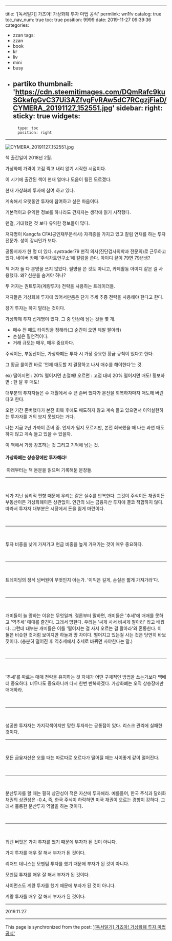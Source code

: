 
---
title: '[독서일기] 가즈아! 가상화폐 투자 마법 공식'
permlink: wn1fv
catalog: true
toc_nav_num: true
toc: true
position: 9999
date: 2019-11-27 09:39:36
categories:
- zzan
tags:
- zzan
- book
- kr
- liv
- mini
- busy
- partiko
thumbnail: 'https://cdn.steemitimages.com/DQmRafc9kuSGkafgGvC37Ui3AZfvgFvRAw5dC7RCgzjFiaD/CYMERA_20191127_152551.jpg'
sidebar:
    right:
        sticky: true
widgets:
    -
        type: toc
        position: right
---


![CYMERA_20191127_152551.jpg](https://cdn.steemitimages.com/DQmRafc9kuSGkafgGvC37Ui3AZfvgFvRAw5dC7RCgzjFiaD/CYMERA_20191127_152551.jpg)

책 출간일이 2018년 2월.

가상화폐 가격이 고점 찍고 내리 앉기 시작한 시점이다.

이 시기에 출간된 책이 현재 얼마나 도움이 될진 모르겠다.

현재 가상화폐 투자에 참여 하고 있다.

계속해서 오랫동안 투자에 참여하고 싶은 마음이다.

기본적이고 유익한 정보를 하나라도 건지자는 생각에 읽기 시작했다.

왠걸, 기대했던 것 보다 유익한 정보들이 많다.

저자명이 Kangcfa
CFA(공인재무분석사) 자격증을 가지고 있고 칼럼 연재를 하는 투자 전문가.
성이 강씨인가 보다.

공동저자가 한 명 더 있다. systrader79
현직 의사(진단검사의학과 전문의)로 근무하고 있다.
네이버 카페 '주식차트연구소'에 칼럼을 쓴다.
아이디 끝이 79면 79년생?

책 저자 둘 다 본명을 쓰지 않았다.
필명을 쓴 것도 아니고, 카페활동 아이디 같은 걸 사용했다.
왜? 신분을 숨겨야 하나?

두 저자는 퀀트투자(계량투자) 전략을 사용하는 트레이더들.

저자들은 가상화폐 투자에 있어서만큼은 단기 추세 추종 전략을 사용해야 한다고 한다.

장기 투자는 하지 말라는 것이다.

가상화폐 투자 십계명이 있다.
그 중 인상에 남는 것들 몇 개.

- 매수 전 매도 타이밍을 정해라(그 순간이 오면 제발 팔아라)
- 손실은 필연적이다.
- 거래 규모는 매우, 매우 중요하다.

주식이든, 부동산이든, 가상화폐든
투자 시 가장 중요한 황금 규칙이 있다고 한다.

그 황금 룰이란 바로 '언제 매도할 지 결정하고 나서 매수를 해야한다'는 것.

ex) 떨어지면 : 20% 떨어지면 손절매!
오르면 : 고점 대비 20% 떨어지면 매도!
횡보하면 : 한 달 후 매도!

대부분의 투자자들은 수 개월에서 수 년 존버 했다가 본전을 회복하자마자 매도해 버린다고 한다.

오랜 기간 존버했다가 본전 회복 후에도 매도하지 않고 계속 들고 있으면서
이익실현하는 투자자를 거의 보지 못했다는 거다.

나는 지금 2년 가까이 존버 중.
언제가 될지 모르지만,
본전 회복했을 때 나는 과연 매도 하지 않고 계속 들고 있을 수 있을까.

이 책에서 가장 강조하는 것 그리고 기억에 남는 것.

#### 가상화폐는 상승장에만 투자해라!

​
아래부터는 책 본문을 읽으며 기록해둔 문장들.

---

​

뇌가 지닌 심리적 편향 때문에 우리는 같은 실수를 반복한다.
그것이 주식이든 채권이든 부동산이든 가상화폐이든 상관없이.
인간의 뇌는 금융자산 투자에 결코 적합하지 않다.
따라서 투자자 대부분은 시장에서 돈을 잃게 마련이다.

​

---

​

투자 비중을 낮게 가져가고
현금 비중을 높게 가져가는 것이 매우 중요하다.

​

---

​

트레이딩의 정석 넘버원이 무엇인지 아는가.
'이익은 길게, 손실은 짧게 가져가라'다.

​

---

​

개미들이 늘 망하는 이유는 무엇일까.
결론부터 말하면,
개미들은 '추세'에 매매를 못하고 '역추세' 매매를 즐긴다.
그래서 망한다.
우리는 '싸게 사서 비싸게 팔아라' 라고 배웠다.
그런데 대부분 개미들은 이를 '떨어지는 걸 사서 오르는 걸 팔아라'와 혼동한다.
이 둘은 비슷한 것처럼 보이지만 하늘과 땅 차이다.
떨어지고 있는걸 사는 것은 당연히 바보 짓이다.
(충분히 떨어진 후 역추세에서 추세로 바뀌면 사야한다는 말.)

​

---

​

'추세'를 따르는 매매 전략을 유지하는 것 자체가
어떤 구체적인 방법을 쓰는가보다 백배 더 중요하다.
너무나도 중요하니까 다시 한번 반복하겠다.
가상화폐는 오직 상승장에만 매매하라.

​

---

​

성공한 투자자는 가지각색이지만
망한 투자자는 공통점이 있다.
리스크 관리에 실패한 것이다.
​

---

​

모든 금융자산은 오를 때는 따로따로 오르다가
떨어질 때는 사이좋게 같이 떨어진다.

​

---

​

분산투자를 할 때는 필히 상관성이 적은 자산에 투자해라.
예를들어, 한국 주식과 달러화 채권의 상관성은 -0.4,
즉, 한국 주식이 하락하면 미국 채권이 오르는 경향이 강하다.
그래서 훌륭한 분산투자 역할을 하는 것이다.

​

---

​

워렌 버핏은 가치 투자를 했기 때문에 부자가 된 것이 아니다.

가치 투자를 매우 잘 해서 부자가 된 것이다.

리처드 데니스는 모멘텀 투자를 했기 때문에 부자가 된 것이 아니다.

모멘텀 투자를 매우 잘 해서 부자가 된 것이다.

사이먼스도 계량 투자를 했기 때문에 부자가 된 것이 아니다.

계량 투자를 매우 잘 해서 부자가 된 것이다.

---

2019.11.27

- - -

This page is synchronized from the post: ['[독서일기] 가즈아! 가상화폐 투자 마법 공식'](https://steemit.com/@lucky2015/wn1fv)
